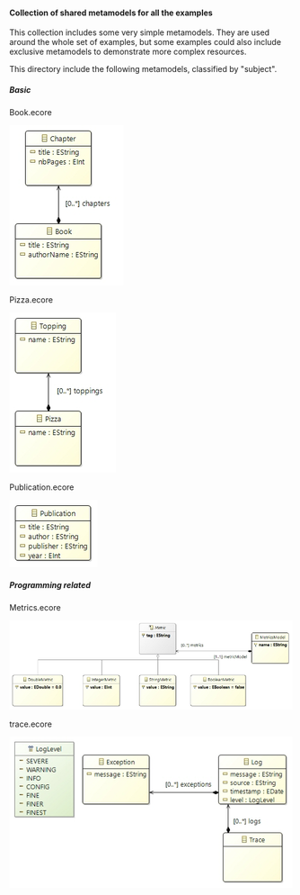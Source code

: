 #### Collection of shared metamodels for all the examples

This collection includes some very simple metamodels. They are used around the whole set of examples, but some examples could also include exclusive metamodels to demonstrate more complex resources.

This directory include the following metamodels, classified by "subject".

##### Basic

Book.ecore

![Book Ecore class diagram](../Images/Book%20class%20diagram.jpg)

Pizza.ecore

![Pizza Ecore class diagram](../Images/Pizza%20class%20diagram.jpg)

Publication.ecore

![Publication Ecore class diagram](../Images/Publication%20class%20diagram.jpg)

##### Programming related

Metrics.ecore

![Metrics Ecore class diagram](../Images/Metrics%20class%20diagram.jpg)

trace.ecore

![Trace Ecore class diagram](../Images/trace%20class%20diagram.jpg)

